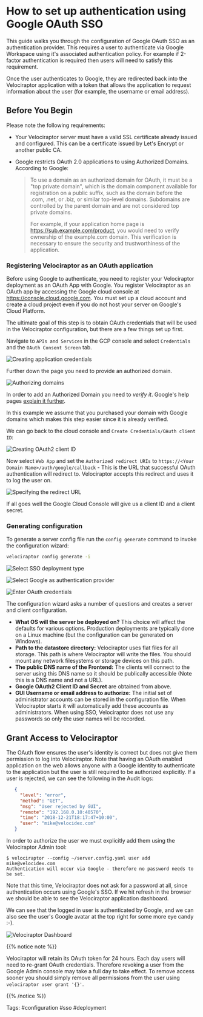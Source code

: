 # How to set up authentication using Google OAuth SSO

This guide walks you through the configuration of Google OAuth SSO as an
authentication provider. This requires a user to authenticate via Google
Workspace using it's associated authentication policy. For example if 2-factor
authentication is required then users will need to satisfy this requirement.

Once the user authenticates to Google, they are redirected back into the
Velociraptor application with a token that allows the application to request
information about the user (for example, the username or email address).

## Before You Begin

Please note the following requirements:

* Your Velociraptor server must have a valid SSL certificate already issued and
  configured. This can be a certificate issued by Let's Encrypt or another
  public CA.

* Google restricts OAuth 2.0 applications to using Authorized Domains. According
  to Google:
  > To use a domain as an authorized domain for OAuth, it must be a "top private
  > domain", which is the domain component available for registration on a
  > public suffix, such as the domain before the .com, .net, or .biz, or similar
  > top-level domains. Subdomains are controlled by the parent domain and are
  > not considered top private domains.
  >
  > For example, if your application home page is
  > https://sub.example.com/product, you would need to verify ownership of the
  > example.com domain. This verification is necessary to ensure the security and
  > trustworthiness of the application.



### Registering Velociraptor as an OAuth application

Before using Google to authenticate, you need to register your Velociraptor
deployment as an OAuth App with Google. You register Velociraptor as an OAuth
app by accessing the Google cloud console at https://console.cloud.google.com.
You must set up a cloud account and create a cloud project even if you do not
host your server on Google's Cloud Platform.

The ultimate goal of this step is to obtain OAuth credentials that will be used
in the Velociraptor configuration, but there are a few things set up first.

Navigate to `APIs and Services` in the GCP console and select `Credentials` and
the `OAuth Consent Screen` tab.

![Creating application credentials](sso11.png)

Further down the page you need to provide an authorized domain.

![Authorizing domains](sso12.png)

In order to add an Authorized Domain you need to *verify it*. Google's help pages
[explain it further](https://developers.google.com/identity/protocols/oauth2/production-readiness/brand-verification#authorized-domains).


In this example we assume that you purchased your domain with Google
domains which makes this step easier since it is already verified.

We can go back to the cloud console and `Create Credentials/OAuth
client ID`:

![Creating OAuth2 client ID](sso15.png)

Now select `Web App` and set the `Authorized redirect URIs` to
`https://<Your Domain Name>/auth/google/callback` -
This is the URL that successful OAuth authentication will redirect
to. Velociraptor accepts this redirect and uses it to log the user on.

![Specifying the redirect URL](sso16.png)

If all goes well the Google Cloud Console will give us a client ID and
a client secret.

### Generating configuration

To generate a server config file run the `config generate` command to invoke the
configuration wizard:

```sh
velociraptor config generate -i
```

![Select SSO deployment type](config1.png)

![Select Google as authentication provider](config2.png)

![Enter OAuth credentials](config3.png)

The configuration wizard asks a number of questions and creates a
server and client configuration.


* **What OS will the server be deployed on?** This choice will affect the
  defaults for various options. Production deployments are typically
  done on a Linux machine (but the configuration can be generated on
  Windows).
* **Path to the datastore directory:** Velociraptor uses flat files for
  all storage. This path is where Velociraptor will write the
  files. You should mount any network filesystems or storage devices
  on this path.
* **The public DNS name of the Frontend:** The clients will connect to the
  server using this DNS name so it should be publically accessible
  (Note this is a DNS name and not a URL).
* **Google OAuth2 Client ID and Secret** are obtained from above.
* **GUI Username or email address to authorize:** The initial set of
  administrator accounts can be stored in the configuration file. When
  Velociraptor starts it will automatically add these accounts as
  administrators. When using SSO, Velociraptor does not use any
  passwords so only the user names will be recorded.


## Grant Access to Velociraptor

The OAuth flow ensures the user's identity is correct but does not
give them permission to log into Velociraptor. Note that having an
OAuth enabled application on the web allows anyone with a Google
identity to authenticate to the application but the user is still
required to be authorized explicitly. If a user is rejected, we can
see the following in the Audit logs:

```json
   {
     "level": "error",
     "method": "GET",
     "msg": "User rejected by GUI",
     "remote": "192.168.0.10:40570",
     "time": "2018-12-21T18:17:47+10:00",
     "user": "mike@velocidex.com"
   }
```

In order to authorize the user we must explicitly add them using the
Velociraptor Admin tool:

```text
$ velociraptor --config ~/server.config.yaml user add mike@velocidex.com
Authentication will occur via Google - therefore no password needs to be set.
```
Note that this time, Velociraptor does not ask for a password at all,
since authentication occurs using Google's SSO. If we hit refresh in
the browser we should be able to see the Velociraptor application dashboard.

We can see that the logged in user is authenticated by Google, and we
can also see the user's Google avatar at the top right for some more
eye candy :-).

![Velociraptor Dashboard](dashboard.png)


{{% notice note %}}

Velociraptor will retain its OAuth token for 24 hours. Each day users
will need to re-grant OAuth credentials. Therefore revoking a user
from the Google Admin console may take a full day to take effect. To
remove access sooner you should simply remove all permissions from the
user using `velociraptor user grant '{}'`.

{{% /notice %}}



Tags: #configuration #sso #deployment